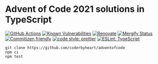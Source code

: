 # Advent of Code 2021 solutions in TypeScript

[![GitHub Actions](https://github.com/coderbyheart/adventofcode/workflows/Test/badge.svg)](https://github.com/coderbyheart/adventofcode/actions)
[![Known Vulnerabilities](https://snyk.io/test/github/coderbyheart/adventofcode/badge.svg)](https://snyk.io/test/github/coderbyheart/adventofcode)
[![Renovate](https://img.shields.io/badge/renovate-enabled-brightgreen.svg)](https://renovatebot.com)
[![Mergify Status](https://img.shields.io/endpoint.svg?url=https://dashboard.mergify.io/badges/coderbyheart/adventofcode&style=flat)](https://mergify.io)
[![Commitizen friendly](https://img.shields.io/badge/commitizen-friendly-brightgreen.svg)](http://commitizen.github.io/cz-cli/)
[![code style: prettier](https://img.shields.io/badge/code_style-prettier-ff69b4.svg)](https://github.com/prettier/prettier/)
[![ESLint: TypeScript](https://img.shields.io/badge/ESLint-TypeScript-blue.svg)](https://github.com/typescript-eslint/typescript-eslint)

    git clone https://github.com/coderbyheart/adventofcode
    npm ci
    npm test
